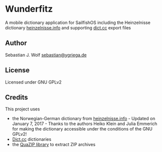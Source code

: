 # Wunderfitz
A mobile dictionary application for SailfishOS including the Heinzelnisse dictionary [heinzelnisse.info](http://www.heinzelnisse.info) and supporting [dict.cc](http://www.dict.cc) export files

## Author
Sebastian J. Wolf [sebastian@ygriega.de](mailto:sebastian@ygriega.de)

## License
Licensed under GNU GPLv2

## Credits
This project uses
- the Norwegian-German dictionary from [heinzelnisse.info](http://www.heinzelnisse.info) - Updated on January 7, 2017 - Thanks to the authors Heiko Klein and Julia Emmerich for making the dictionary accessible under the conditions of the GNU GPLv2!
- [Dict.cc](http://dict.cc) dictionaries
- the [QuaZIP library](http://quazip.sourceforge.net) to extract ZIP archives
